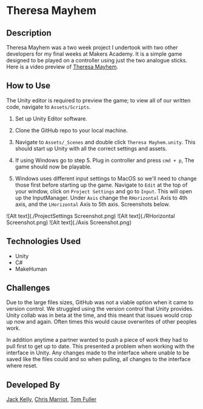 # Theresa Mayhem

## Description

Theresa Mayhem was a two week project I undertook with two other developers for my final weeks at Makers Academy. It is a simple game designed to be played on a controller using just the two analogue sticks. Here is a video preview of [Theresa Mayhem](https://www.youtube.com/watch?v=FhtagoGMX2g).

## How to Use

The Unity editor is required to preview the game; to view all of our written code, navigate to `Assets/Scripts`.
1. Set up Unity Editor software.

2. Clone the GitHub repo to your local machine.

3. Navigate to `Assets/_Scenes` and double click `Theresa Mayhem.unity`. This should start up Unity with all the correct settings and assets.

4. If using Windows go to step 5. Plug in controller and press `cmd + p`, The game should now be playable.

5. Windows uses different input settings to MacOS so we'll need to change those first before starting up the game. Navigate to `Edit` at the top of your window, click on `Project Settings` and go to `Input`. This will open up the InputManager. Under `Axis` change the `RHorizontal` Axis to 4th axis, and the `LHorizontal` Axis to 5th axis. Screenshots below.

![Alt text](./ProjectSettings Screenshot.png)
![Alt text](./RHorizontal Screenshot.png)
![Alt text](./Axis Screenshot.png)

## Technologies Used

- Unity
- C#
- MakeHuman

## Challenges

Due to the large files sizes, GitHub was not a viable option when it came to version control. We struggled using the version control that Unity provides. Unity collab was in beta at the time, and this meant that issues would crop up now and again. Often times this would cause overwrites of other peoples work.
  
In addition anytime a partner wanted to push a piece of work they had to pull first to get up to date. This presented a problem when working with the interface in Unity. Any changes made to the interface where unable to be saved like the files could and so when pulling, all changes to the interface where reset.
 
## Developed By

[Jack Kelly](https://github.com/JWKelly29), [Chris Marriot](https://github.com/Chrixs), [Tom Fuller](https://github.com/tomfuller)
